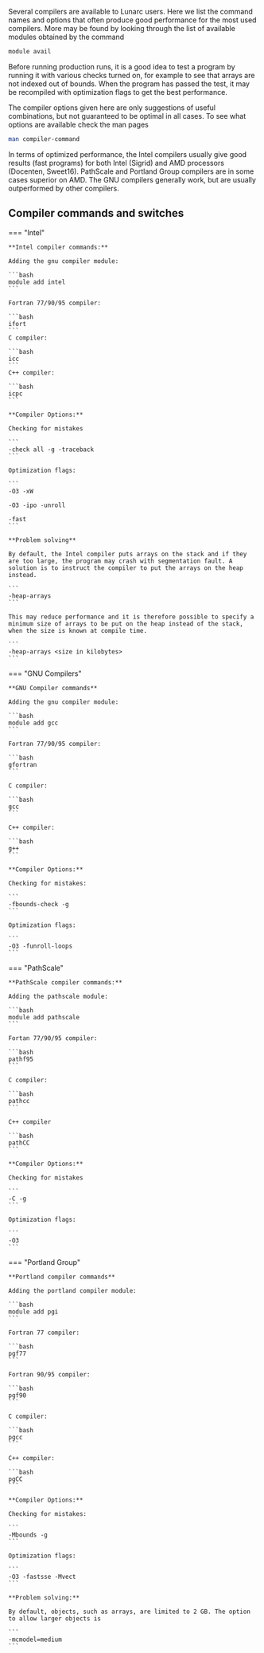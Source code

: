 Several compilers are available to Lunarc users. Here we list the command names and options that often produce good performance for the most used compilers. More may be found by looking through the list of available modules obtained by the command

```bash
module avail 
```

Before running production runs, it is a good idea to test a program by running it with various checks turned on, for example to see that arrays are not indexed out of bounds. When the program has passed the test, it may be recompiled with optimization flags to get the best performance.

The compiler options given here are only suggestions of useful combinations, but not guaranteed to be optimal in all cases. To see what options are available check the man pages

```bash 
man compiler-command 
```

In terms of optimized performance, the Intel compilers usually give good results (fast programs) for both Intel (Sigrid) and AMD processors (Docenten, Sweet16). PathScale and Portland Group compilers are in some cases superior on AMD. The GNU compilers generally work, but are usually outperformed by other compilers.

## Compiler commands and switches

=== "Intel"

    **Intel compiler commands:**

    Adding the gnu compiler module:    

    ```bash
    module add intel 
    ```

    Fortran 77/90/95 compiler:

    ```bash
    ifort 
    ```
    C compiler:

    ```bash
    icc 
    ```
    C++ compiler:

    ```bash
    icpc 
    ```

    **Compiler Options:**

    Checking for mistakes

    ```
    -check all -g -traceback 
    ```

    Optimization flags:

    ```
    -O3 -xW 

    -O3 -ipo -unroll 

    -fast 
    ```

    **Problem solving**

    By default, the Intel compiler puts arrays on the stack and if they are too large, the program may crash with segmentation fault. A solution is to instruct the compiler to put the arrays on the heap instead.

    ```
    -heap-arrays 
    ```

    This may reduce performance and it is therefore possible to specify a minimum size of arrays to be put on the heap instead of the stack, when the size is known at compile time.

    ```
    -heap-arrays <size in kilobytes> 
    ```

=== "GNU Compilers"

    **GNU Compiler commands** 

    Adding the gnu compiler module:

    ```bash
    module add gcc
    ```

    Fortran 77/90/95 compiler:

    ```bash
    gfortran
    ```

    C compiler:

    ```bash
    gcc 
    ```

    C++ compiler:

    ```bash
    g++ 
    ```

    **Compiler Options:**

    Checking for mistakes:

    ```
    -fbounds-check -g 
    ```

    Optimization flags:

    ```
    -O3 -funroll-loops 
    ```

=== "PathScale"

    **PathScale compiler commands:** 

    Adding the pathscale module:

    ```bash
    module add pathscale 
    ```

    Fortan 77/90/95 compiler:

    ```bash
    pathf95 
    ```

    C compiler:

    ```bash
    pathcc 
    ```

    C++ compiler

    ```bash
    pathCC 
    ```

    **Compiler Options:**

    Checking for mistakes

    ```
    -C -g 
    ```

    Optimization flags:

    ```
    -O3 
    ```

=== "Portland Group"

    **Portland compiler commands** 

    Adding the portland compiler module:

    ```bash
    module add pgi 
    ```

    Fortran 77 compiler:

    ```bash
    pgf77 
    ```

    Fortran 90/95 compiler:

    ```bash
    pgf90
    ``` 

    C compiler:

    ```bash
    pgcc 
    ```

    C++ compiler:

    ```bash
    pgCC 
    ```

    **Compiler Options:**

    Checking for mistakes:

    ```
    -Mbounds -g 
    ```

    Optimization flags:

    ```
    -O3 -fastsse -Mvect 
    ```

    **Problem solving:**

    By default, objects, such as arrays, are limited to 2 GB. The option to allow larger objects is

    ```
    -mcmodel=medium 
    ```

